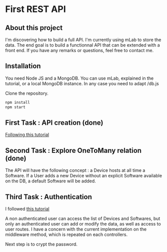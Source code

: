 # First REST API

## About this project

I'm discovering how to build a full API. I'm currently using mLab to store the data. The end goal is to build a functionnal API that can be extended with a front end. If you have any remarks or questions, feel free to contact me.

## Installation

You need Node JS and a MongoDB. You can use  mLab, explained in the tutorial, or a local MongoDB instance. In any case you need to adapt /db.js

Clone the repository.
```bash
npm install
npm start
```

## First Task : API creation (done)
[Following this tutorial](https://hackernoon.com/restful-api-design-with-node-js-26ccf66eab09)

## Second Task : Explore OneToMany relation (done)

The API will have the following concept : a Device hosts at all time a Software. If a User adds a new Device without an explicit Software available on the DB, a default Software will be added.

## Third Task : Authentication

I followed [this tutorial](https://scotch.io/tutorials/authenticate-a-node-js-api-with-json-web-tokens)

A non authenticated user can access the list of Devices and Softwares, but only an authenticated user can add or modify the data, as well as access to user routes. I have a concern with the current implementation on the middleware method, which is repeated on each controllers.

Next step is to crypt the password.
